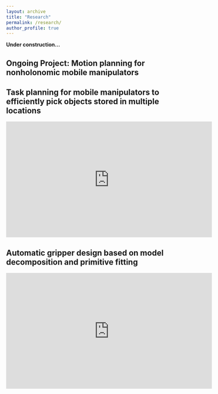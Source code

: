 ```yaml
---
layout: archive
title: "Research"
permalink: /research/
author_profile: true
---
```


**Under construction...**

Ongoing Project: Motion planning for nonholonomic mobile manipulators
---



Task planning for mobile manipulators to efficiently pick objects stored in multiple locations
---

<iframe width="560" height="315" src="https://www.youtube.com/embed/JNww18l13dI" title="YouTube video player" frameborder="0" allow="accelerometer; autoplay; clipboard-write; encrypted-media; gyroscope; picture-in-picture" allowfullscreen></iframe>


Automatic gripper design based on model decomposition and primitive fitting
---

<iframe width="560" height="315" src="https://www.youtube.com/embed/XeGymNUpB84" title="YouTube video player" frameborder="0" allow="accelerometer; autoplay; clipboard-write; encrypted-media; gyroscope; picture-in-picture" allowfullscreen></iframe>